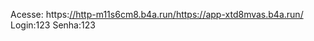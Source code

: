 Acesse: https:[//http-m11s6cm8.b4a.run/](https://app-xtd8mvas.b4a.run/)https://app-xtd8mvas.b4a.run/
Login:123
Senha:123
